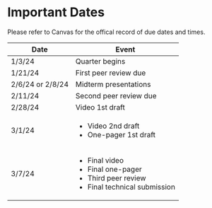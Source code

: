 # Important Dates

Please refer to Canvas for the offical record of due dates and times.

| Date | Event | 
| ----------- | ----------- |
| 1/3/24 | Quarter begins | 
| 1/21/24 | First peer review due | 
| 2/6/24 or 2/8/24 | Midterm presentations | 
| 2/11/24 | Second peer review due |
| 2/28/24 | Video 1st draft |
| 3/1/24  | <ul><li>Video 2nd draft</li> <li>One-pager 1st draft</li></ul> | 
| 3/7/24 | <ul><li>Final video</li><li>Final one-pager</li><li>Third peer review</li><li>Final technical submission</li></ul> | 
